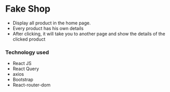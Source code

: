 # Fake Shop

- Display all product in the home page.
- Every product has his own details 
- After clicking, it will take you to another page and show the details of the clicked product

### Technology used
- React JS
- React Query
- axios
- Bootstrap
- React-router-dom

